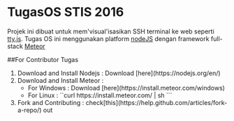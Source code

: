 # TugasOS STIS 2016
Projek ini dibuat untuk mem'visual'isasikan SSH terminal ke web seperti [tty.js](https://github.com/chjj/tty.js/).
Tugas OS ini menggunakan platform [nodeJS]((https://nodejs.org/en/)) dengan framework full-stack [Meteor](meteor.com)

##For Contributor Tugas
<ol>
  <li>Download and Install Nodejs : Download [here](https://nodejs.org/en/)</li>
  <li>Download and Install Meteor :
    <ul>
      <li>For Windows : Download [here](https://install.meteor.com/windows) </li>
      <li>For Linux   : 
`<addr>`curl https://install.meteor.com/ | sh
      ```</li>
    </ul>
  </li>
  <li>Fork and Contributing : check[this](https://help.github.com/articles/fork-a-repo/) out</li>
</ol>
